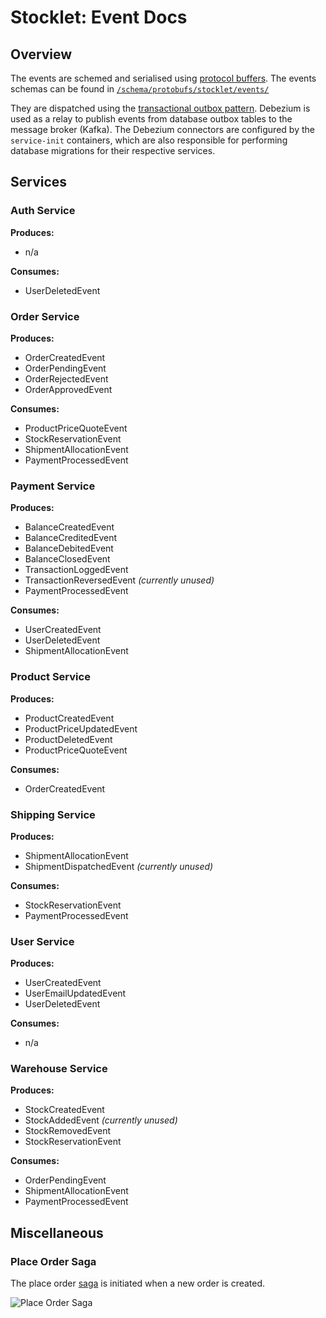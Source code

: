 # Stocklet: Event Docs

## Overview

The events are schemed and serialised using [protocol buffers](https://protobuf.dev/). The events schemas can be found in [``/schema/protobufs/stocklet/events/``](/schema/protobufs/stocklet/events/)

They are dispatched using the [transactional outbox pattern](https://microservices.io/patterns/data/transactional-outbox.html). Debezium is used as a relay to publish events from database outbox tables to the message broker (Kafka). The Debezium connectors are configured by the ``service-init`` containers, which are also responsible for performing database migrations for their respective services.

## Services

### Auth Service

**Produces:**

* n/a

**Consumes:**

* UserDeletedEvent

### Order Service

**Produces:**

* OrderCreatedEvent
* OrderPendingEvent
* OrderRejectedEvent
* OrderApprovedEvent

**Consumes:**

* ProductPriceQuoteEvent
* StockReservationEvent
* ShipmentAllocationEvent
* PaymentProcessedEvent

### Payment Service

**Produces:**

* BalanceCreatedEvent
* BalanceCreditedEvent
* BalanceDebitedEvent
* BalanceClosedEvent
* TransactionLoggedEvent
* TransactionReversedEvent *(currently unused)*
* PaymentProcessedEvent

**Consumes:**

* UserCreatedEvent
* UserDeletedEvent
* ShipmentAllocationEvent

### Product Service

**Produces:**

* ProductCreatedEvent
* ProductPriceUpdatedEvent
* ProductDeletedEvent
* ProductPriceQuoteEvent

**Consumes:**

* OrderCreatedEvent

### Shipping Service

**Produces:**

* ShipmentAllocationEvent
* ShipmentDispatchedEvent *(currently unused)*

**Consumes:**

* StockReservationEvent
* PaymentProcessedEvent

### User Service

**Produces:**

* UserCreatedEvent
* UserEmailUpdatedEvent
* UserDeletedEvent

**Consumes:**

* n/a

### Warehouse Service

**Produces:**

* StockCreatedEvent
* StockAddedEvent *(currently unused)*
* StockRemovedEvent
* StockReservationEvent

**Consumes:**

* OrderPendingEvent
* ShipmentAllocationEvent
* PaymentProcessedEvent

## Miscellaneous

### Place Order Saga

The place order [saga](https://microservices.io/patterns/data/saga.html) is initiated when a new order is created.

![Place Order Saga](/docs/imgs/placeordersaga.svg)